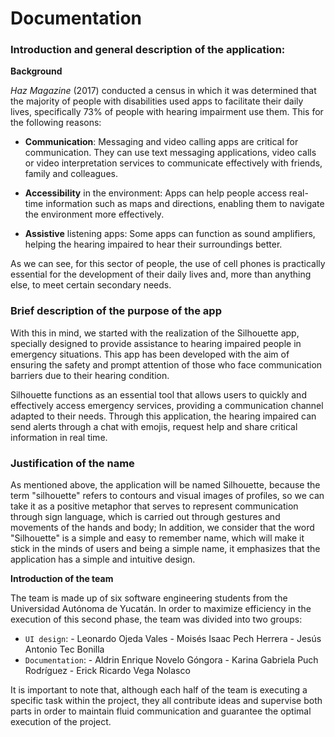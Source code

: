 # Documentation 
### Introduction and general description of the application: 

**Background** 

*Haz Magazine* (2017) conducted a census in which it was determined that the majority of people with disabilities used apps to facilitate their daily lives, specifically 73% of people with hearing impairment use them. This for the following reasons: 

- **Communication**: Messaging and video calling apps are critical for communication. They can use text messaging applications, video calls or video interpretation services to communicate effectively with friends, family and colleagues. 

- **Accessibility** in the environment: Apps can help people access real-time information such as maps and directions, enabling them to navigate the environment more effectively. 

- **Assistive** listening apps: Some apps can function as sound amplifiers, helping the hearing impaired to hear their surroundings better. 

As we can see, for this sector of people, the use of cell phones is practically essential for the development of their daily lives and, more than anything else, to meet certain secondary needs.

### Brief description of the purpose of the app 

With this in mind, we started with the realization of the Silhouette app, specially designed to provide assistance to hearing impaired people in emergency situations. This app has been developed with the aim of ensuring the safety and prompt attention of those who face communication barriers due to their hearing condition. 

Silhouette functions as an essential tool that allows users to quickly and effectively access emergency services, providing a communication channel adapted to their needs. Through this application, the hearing impaired can send alerts through a chat with emojis, request help and share critical information in real time.

### Justification of the name  

As mentioned above, the application will be named Silhouette, because the term "silhouette" refers to contours and visual images of profiles, so we can take it as a positive metaphor that serves to represent communication through sign language, which is carried out through gestures and movements of the hands and body; In addition, we consider that the word "Silhouette" is a simple and easy to remember name, which will make it stick in the minds of users and being a simple name, it emphasizes that the application has a simple and intuitive design.  

**Introduction of the team** 

The team is made up of six software engineering students from the Universidad Autónoma de Yucatán. In order to maximize efficiency in the execution of this second phase, the team was divided into two groups: 

- `UI design`:
		- Leonardo Ojeda Vales
		- Moisés Isaac Pech Herrera
		- Jesús Antonio Tec Bonilla
- `Documentation`:
		- Aldrin Enrique Novelo Góngora
		- Karina Gabriela Puch Rodríguez
		- Erick Ricardo Vega Nolasco


It is important to note that, although each half of the team is executing a specific task within the project, they all contribute ideas and supervise both parts in order to maintain fluid communication and guarantee the optimal execution of the project.
